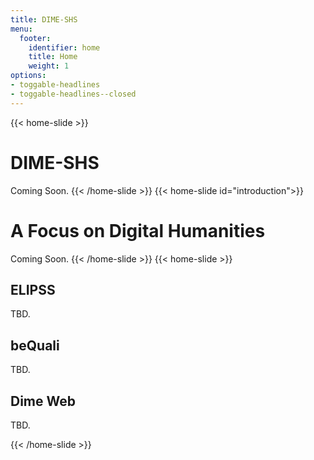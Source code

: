 ```yaml
---
title: DIME-SHS
menu:
  footer:
    identifier: home
    title: Home
    weight: 1
options:
- toggable-headlines
- toggable-headlines--closed
---
```

{{< home-slide >}}
# DIME-SHS

Coming Soon.
{{< /home-slide >}}
{{< home-slide id="introduction">}}
# A Focus on Digital Humanities

Coming Soon.
{{< /home-slide >}}
{{< home-slide >}}
<section>
  <h1>ELIPSS</h1>

  <p>TBD.</p>
</section>

<section>
  <h1>beQuali</h1>

  <p>TBD.</p>
</section>

<section>
  <h1>Dime Web</h1>

  <p>TBD.</p>
</section>
{{< /home-slide >}}
